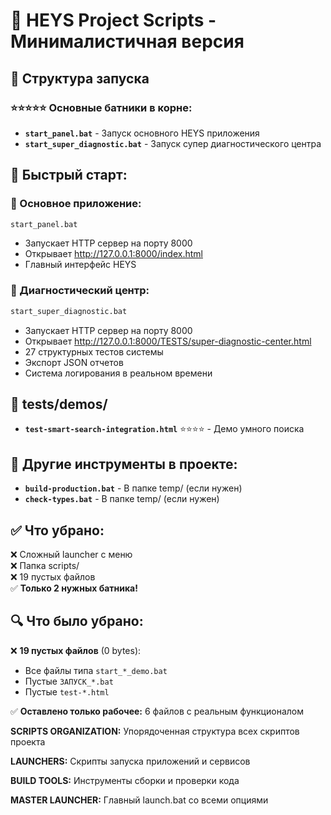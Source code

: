 # 🚀 HEYS Project Scripts - Минималистичная версия

## 📂 Структура запуска

### ⭐⭐⭐⭐⭐ **Основные батники в корне:**

- **`start_panel.bat`** - Запуск основного HEYS приложения
- **`start_super_diagnostic.bat`** - Запуск супер диагностического центра

## 🚀 Быстрый старт:

### 📱 Основное приложение:

```bash
start_panel.bat
```

- Запускает HTTP сервер на порту 8000
- Открывает http://127.0.0.1:8000/index.html
- Главный интерфейс HEYS

### 🏥 Диагностический центр:

```bash
start_super_diagnostic.bat
```

- Запускает HTTP сервер на порту 8000
- Открывает http://127.0.0.1:8000/TESTS/super-diagnostic-center.html
- 27 структурных тестов системы
- Экспорт JSON отчетов
- Система логирования в реальном времени

## 🧪 tests/demos/

- **`test-smart-search-integration.html`** ⭐⭐⭐⭐ - Демо умного поиска

## 🔧 Другие инструменты в проекте:

- **`build-production.bat`** - В папке temp/ (если нужен)
- **`check-types.bat`** - В папке temp/ (если нужен)

## ✅ Что убрано:

❌ Сложный launcher с меню  
❌ Папка scripts/  
❌ 19 пустых файлов  
✅ **Только 2 нужных батника!**

## 🔍 Что было убрано:

❌ **19 пустых файлов** (0 bytes):

- Все файлы типа `start_*_demo.bat`
- Пустые `ЗАПУСК_*.bat`
- Пустые `test-*.html`

✅ **Оставлено только рабочее:** 6 файлов с реальным функционалом

<!-- ANCHOR_SCRIPTS_ORGANIZATION -->

**SCRIPTS ORGANIZATION:** Упорядоченная структура всех скриптов проекта

<!-- ANCHOR_SCRIPTS_LAUNCHERS -->

**LAUNCHERS:** Скрипты запуска приложений и сервисов

<!-- ANCHOR_SCRIPTS_BUILD -->

**BUILD TOOLS:** Инструменты сборки и проверки кода

<!-- ANCHOR_SCRIPTS_MASTER_LAUNCHER -->

**MASTER LAUNCHER:** Главный launch.bat со всеми опциями
